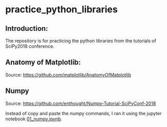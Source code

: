 # practice_python_libraries

## Introduction:

The repository is for practicing the python libraries from the tutorials of SciPy2018 conference.

## Anatomy of Matplotlib:

Source: https://github.com/matplotlib/AnatomyOfMatplotlib

## Numpy 

Source: https://github.com/enthought/Numpy-Tutorial-SciPyConf-2018

Instead of copy and paste the numpy commands, I ran it using the jupyter notebook [01_numpy.ipynb](01_numpy.ipynb).

